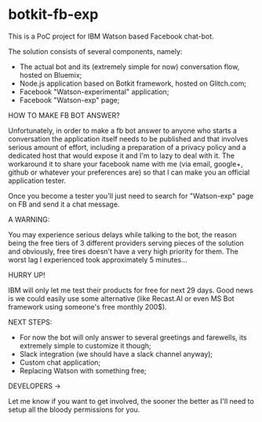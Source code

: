# botkit-fb-exp

This is a PoC project for IBM Watson based Facebook chat-bot.

The solution consists of several components, namely:

* The actual bot and its (extremely simple for now) conversation flow, hosted on Bluemix;
* Node.js application based on Botkit framework, hosted on Glitch.com;
* Facebook "Watson-experimental" application;
* Facebook "Watson-exp" page;

HOW TO MAKE FB BOT ANSWER?

Unfortunately, in order to make a fb bot answer to anyone who starts a conversation the application itself needs to be published and that involves serious amount of effort, including a preparation of a privacy policy and a dedicated host that would expose it and I'm to lazy to deal with it. 
The workaround it to share your facebook name with me (via email, google+, github or whatever your preferences are) so that I can make you an official application tester. 

Once you become a tester you'll just need to search for "Watson-exp" page on FB and send it a chat message.

A WARNING:

You may experience serious delays while talking to the bot, the reason being the free tiers of 3 different providers serving pieces of the solution and obviously, free tires doesn't have a very high priority for them. The worst lag I experienced took approximately 5 minutes...

HURRY UP!

IBM will only let me test their products for free for next 29 days. Good news is we could easily use some alternative (like Recast.AI
or even MS Bot framework using someone's free monthly 200$). 

NEXT STEPS:

* For now the bot will only answer to several greetings and farewells, its extremely simple to customize it though;
* Slack integration (we should have a slack channel anyway);
* Custom chat application;
* Replacing Watson with something free;

DEVELOPERS ->

Let me know if you want to get involved, the sooner the better as I'll need to setup all the bloody permissions for you.
